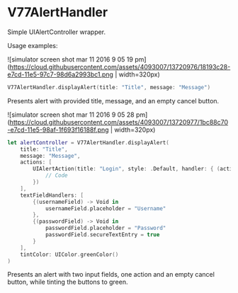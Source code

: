 # V77AlertHandler
Simple UIAlertController wrapper.

Usage examples:

![simulator screen shot mar 11 2016 9 05 19 pm](https://cloud.githubusercontent.com/assets/4093007/13720976/18193c28-e7cd-11e5-97c7-98d6a2993bc1.png | width=320px)

````swift
V77AlertHandler.displayAlert(title: "Title", message: "Message")
````
Presents alert with provided title, message, and an empty cancel button.

![simulator screen shot mar 11 2016 9 05 28 pm](https://cloud.githubusercontent.com/assets/4093007/13720977/1bc88c70-e7cd-11e5-98af-1f693f16188f.png | width=320px)

````swift
let alertController = V77AlertHandler.displayAlert(
    title: "Title",
    message: "Message",
    actions: [
    	UIAlertAction(title: "Login", style: .Default, handler: { (action) -> Void in
    		// Code
    	})
    ],
    textFieldHandlers: [
    	{(usernameField) -> Void in
    		usernameField.placeholder = "Username"
    	},
    	{(passwordField) -> Void in
    		passwordField.placeholder = "Password"
    		passwordField.secureTextEntry = true
    	}
    ],
    tintColor: UIColor.greenColor()
)
````
Presents an alert with two input fields, one action and an empty cancel button, while tinting the buttons to green.
